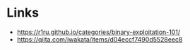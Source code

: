 # Links

- https://r1ru.github.io/categories/binary-exploitation-101/
- https://qiita.com/iwakata/items/d04eccf7490d5528eec8

